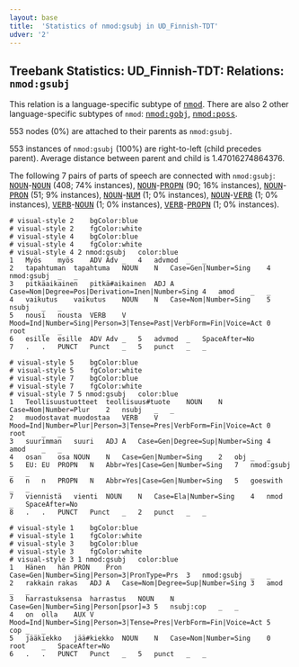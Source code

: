 ```yaml
---
layout: base
title:  'Statistics of nmod:gsubj in UD_Finnish-TDT'
udver: '2'
---
```


## Treebank Statistics: UD_Finnish-TDT: Relations: `nmod:gsubj`

This relation is a language-specific subtype of <tt><a href="fi_tdt-dep-nmod.html">nmod</a></tt>.
There are also 2 other language-specific subtypes of `nmod`: <tt><a href="fi_tdt-dep-nmod-gobj.html">nmod:gobj</a></tt>, <tt><a href="fi_tdt-dep-nmod-poss.html">nmod:poss</a></tt>.

553 nodes (0%) are attached to their parents as `nmod:gsubj`.

553 instances of `nmod:gsubj` (100%) are right-to-left (child precedes parent).
Average distance between parent and child is 1.47016274864376.

The following 7 pairs of parts of speech are connected with `nmod:gsubj`: <tt><a href="fi_tdt-pos-NOUN.html">NOUN</a></tt>-<tt><a href="fi_tdt-pos-NOUN.html">NOUN</a></tt> (408; 74% instances), <tt><a href="fi_tdt-pos-NOUN.html">NOUN</a></tt>-<tt><a href="fi_tdt-pos-PROPN.html">PROPN</a></tt> (90; 16% instances), <tt><a href="fi_tdt-pos-NOUN.html">NOUN</a></tt>-<tt><a href="fi_tdt-pos-PRON.html">PRON</a></tt> (51; 9% instances), <tt><a href="fi_tdt-pos-NOUN.html">NOUN</a></tt>-<tt><a href="fi_tdt-pos-NUM.html">NUM</a></tt> (1; 0% instances), <tt><a href="fi_tdt-pos-NOUN.html">NOUN</a></tt>-<tt><a href="fi_tdt-pos-VERB.html">VERB</a></tt> (1; 0% instances), <tt><a href="fi_tdt-pos-VERB.html">VERB</a></tt>-<tt><a href="fi_tdt-pos-NOUN.html">NOUN</a></tt> (1; 0% instances), <tt><a href="fi_tdt-pos-VERB.html">VERB</a></tt>-<tt><a href="fi_tdt-pos-PROPN.html">PROPN</a></tt> (1; 0% instances).


~~~ conllu
# visual-style 2	bgColor:blue
# visual-style 2	fgColor:white
# visual-style 4	bgColor:blue
# visual-style 4	fgColor:white
# visual-style 4 2 nmod:gsubj	color:blue
1	Myös	myös	ADV	Adv	_	4	advmod	_	_
2	tapahtuman	tapahtuma	NOUN	N	Case=Gen|Number=Sing	4	nmod:gsubj	_	_
3	pitkäaikainen	pitkä#aikainen	ADJ	A	Case=Nom|Degree=Pos|Derivation=Inen|Number=Sing	4	amod	_	_
4	vaikutus	vaikutus	NOUN	N	Case=Nom|Number=Sing	5	nsubj	_	_
5	nousi	nousta	VERB	V	Mood=Ind|Number=Sing|Person=3|Tense=Past|VerbForm=Fin|Voice=Act	0	root	_	_
6	esille	esille	ADV	Adv	_	5	advmod	_	SpaceAfter=No
7	.	.	PUNCT	Punct	_	5	punct	_	_

~~~


~~~ conllu
# visual-style 5	bgColor:blue
# visual-style 5	fgColor:white
# visual-style 7	bgColor:blue
# visual-style 7	fgColor:white
# visual-style 7 5 nmod:gsubj	color:blue
1	Teollisuustuotteet	teollisuus#tuote	NOUN	N	Case=Nom|Number=Plur	2	nsubj	_	_
2	muodostavat	muodostaa	VERB	V	Mood=Ind|Number=Plur|Person=3|Tense=Pres|VerbForm=Fin|Voice=Act	0	root	_	_
3	suurimman	suuri	ADJ	A	Case=Gen|Degree=Sup|Number=Sing	4	amod	_	_
4	osan	osa	NOUN	N	Case=Gen|Number=Sing	2	obj	_	_
5	EU:	EU	PROPN	N	Abbr=Yes|Case=Gen|Number=Sing	7	nmod:gsubj	_	_
6	n	n	PROPN	N	Abbr=Yes|Case=Gen|Number=Sing	5	goeswith	_	_
7	viennistä	vienti	NOUN	N	Case=Ela|Number=Sing	4	nmod	_	SpaceAfter=No
8	.	.	PUNCT	Punct	_	2	punct	_	_

~~~


~~~ conllu
# visual-style 1	bgColor:blue
# visual-style 1	fgColor:white
# visual-style 3	bgColor:blue
# visual-style 3	fgColor:white
# visual-style 3 1 nmod:gsubj	color:blue
1	Hänen	hän	PRON	Pron	Case=Gen|Number=Sing|Person=3|PronType=Prs	3	nmod:gsubj	_	_
2	rakkain	rakas	ADJ	A	Case=Nom|Degree=Sup|Number=Sing	3	amod	_	_
3	harrastuksensa	harrastus	NOUN	N	Case=Gen|Number=Sing|Person[psor]=3	5	nsubj:cop	_	_
4	on	olla	AUX	V	Mood=Ind|Number=Sing|Person=3|Tense=Pres|VerbForm=Fin|Voice=Act	5	cop	_	_
5	jääkiekko	jää#kiekko	NOUN	N	Case=Nom|Number=Sing	0	root	_	SpaceAfter=No
6	.	.	PUNCT	Punct	_	5	punct	_	_

~~~


